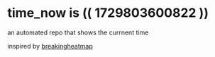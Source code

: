 # time_now is (( 1729803600822 ))

an automated repo that shows the currnent time

inspired by [breakingheatmap](https://github.com/breakingheatmap/breakingheatmap)